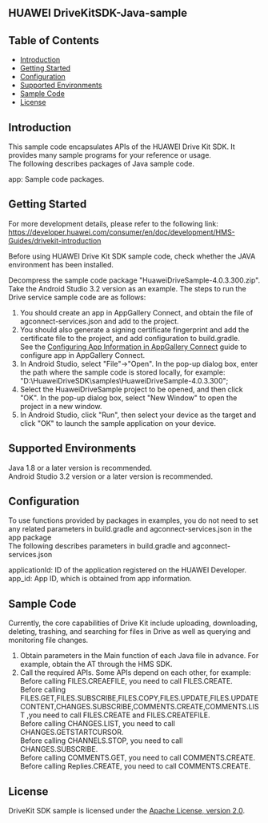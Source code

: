 ## HUAWEI DriveKitSDK-Java-sample


## Table of Contents

 * [Introduction](#introduction)
 * [Getting Started](#Getting-Started)
 * [Configuration ](#configuration )
 * [Supported Environments](#supported-environments)
 * [Sample Code](#Sample-Code)
 * [License](#license)


## Introduction   
 This sample code encapsulates APIs of the HUAWEI Drive Kit SDK. It provides many sample programs for your reference or usage.    
 The following describes packages of Java sample code.   
 
 app:   Sample code packages.   
 
## Getting Started    
 For more development details, please refer to the following link:   
 https://developer.huawei.com/consumer/en/doc/development/HMS-Guides/drivekit-introduction   

 Before using HUAWEI Drive Kit SDK sample code, check whether the JAVA environment has been installed.    
 
 Decompress the sample code package "HuaweiDriveSample-4.0.3.300.zip".    
 Take the Android Studio 3.2 version as an example. The steps to run the Drive service sample code are as follows:    
 1. You should create an app in AppGallery Connect, and obtain the file of agconnect-services.json and add to the project.   
 2. You should also generate a signing certificate fingerprint and add the certificate file to the project, and add configuration to build.gradle.   
 See the [Configuring App Information in AppGallery Connect](https://developer.huawei.com/consumer/en/doc/development/HMS-Guides/drivekit-devpreparations) guide to configure app in AppGallery Connect.   
 3. In Android Studio, select "File"->"Open". In the pop-up dialog box, enter the path where the sample code is stored locally, for example: "D:\HuaweiDriveSDK\samples\HuaweiDriveSample-4.0.3.300";
 4. Select the HuaweiDriveSample project to be opened, and then click "OK". In the pop-up dialog box, select "New Window" to open the project in a new window.  
 5. In Android Studio, click "Run", then select your device as the target and click "OK" to launch the sample application on your device.  


## Supported Environments   
 Java 1.8 or a later version is recommended.  
 Android Studio 3.2 version or a later version is recommended.   
 
## Configuration
 To use functions provided by packages in examples, you do not need to set any related parameters in build.gradle and agconnect-services.json in the app package   
 The following describes parameters in build.gradle and agconnect-services.json   
 
 applicationId: ID of the application registered on the HUAWEI Developer.   
 app_id: App ID, which is obtained from app information.
 
## Sample Code  
 
 Currently, the core capabilities of Drive Kit include uploading, downloading, deleting, trashing, and searching for files in Drive as well as querying and monitoring file changes. 
 1. Obtain parameters in the Main function of each Java file in advance. For example, obtain the AT through the HMS SDK.   
 2. Call the required APIs. Some APIs depend on each other, for example:    
    Before calling FILES.CREAEFILE, you need to call FILES.CREATE.    
    Before calling  FILES.GET,FILES.SUBSCRIBE,FILES.COPY,FILES.UPDATE,FILES.UPDATECONTENT,CHANGES.SUBSCRIBE,COMMENTS.CREATE,COMMENTS.LIST ,you need to call FILES.CREATE and FILES.CREATEFILE.    
    Before calling CHANGES.LIST, you need to call CHANGES.GETSTARTCURSOR.    
    Before calling CHANNELS.STOP, you need to call CHANGES.SUBSCRIBE.    
    Before calling COMMENTS.GET, you need to call COMMENTS.CREATE.    
    Before calling Replies.CREATE, you need to call COMMENTS.CREATE.    

 
## License
 DriveKit SDK sample is licensed under the [Apache License, version 2.0](http://www.apache.org/licenses/LICENSE-2.0).  
